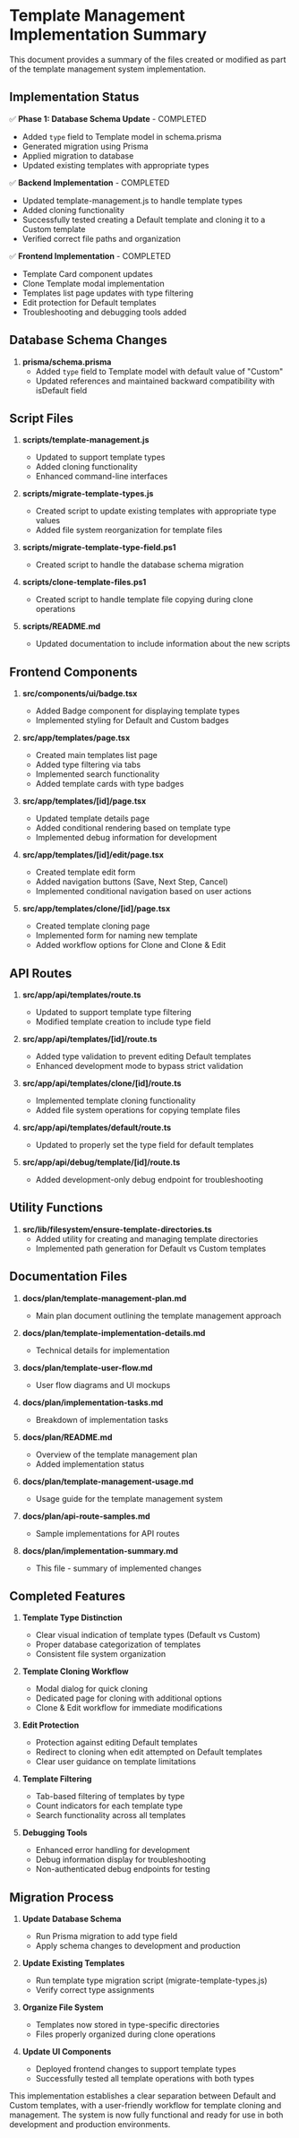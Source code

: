 # Template Management Implementation Summary

This document provides a summary of the files created or modified as part of the template management system implementation.

## Implementation Status

✅ **Phase 1: Database Schema Update** - COMPLETED
- Added `type` field to Template model in schema.prisma
- Generated migration using Prisma
- Applied migration to database
- Updated existing templates with appropriate types

✅ **Backend Implementation** - COMPLETED
- Updated template-management.js to handle template types
- Added cloning functionality
- Successfully tested creating a Default template and cloning it to a Custom template
- Verified correct file paths and organization

✅ **Frontend Implementation** - COMPLETED
- Template Card component updates
- Clone Template modal implementation
- Templates list page updates with type filtering
- Edit protection for Default templates
- Troubleshooting and debugging tools added

## Database Schema Changes

1. **prisma/schema.prisma**
   - Added `type` field to Template model with default value of "Custom"
   - Updated references and maintained backward compatibility with isDefault field

## Script Files

1. **scripts/template-management.js**
   - Updated to support template types
   - Added cloning functionality
   - Enhanced command-line interfaces

2. **scripts/migrate-template-types.js**
   - Created script to update existing templates with appropriate type values
   - Added file system reorganization for template files

3. **scripts/migrate-template-type-field.ps1**
   - Created script to handle the database schema migration

4. **scripts/clone-template-files.ps1**
   - Created script to handle template file copying during clone operations

5. **scripts/README.md**
   - Updated documentation to include information about the new scripts

## Frontend Components

1. **src/components/ui/badge.tsx**
   - Added Badge component for displaying template types
   - Implemented styling for Default and Custom badges

2. **src/app/templates/page.tsx**
   - Created main templates list page
   - Added type filtering via tabs
   - Implemented search functionality
   - Added template cards with type badges

3. **src/app/templates/[id]/page.tsx**
   - Updated template details page
   - Added conditional rendering based on template type
   - Implemented debug information for development

4. **src/app/templates/[id]/edit/page.tsx**
   - Created template edit form
   - Added navigation buttons (Save, Next Step, Cancel)
   - Implemented conditional navigation based on user actions

5. **src/app/templates/clone/[id]/page.tsx**
   - Created template cloning page
   - Implemented form for naming new template
   - Added workflow options for Clone and Clone & Edit

## API Routes

1. **src/app/api/templates/route.ts**
   - Updated to support template type filtering
   - Modified template creation to include type field

2. **src/app/api/templates/[id]/route.ts**
   - Added type validation to prevent editing Default templates
   - Enhanced development mode to bypass strict validation

3. **src/app/api/templates/clone/[id]/route.ts**
   - Implemented template cloning functionality
   - Added file system operations for copying template files

4. **src/app/api/templates/default/route.ts**
   - Updated to properly set the type field for default templates

5. **src/app/api/debug/template/[id]/route.ts**
   - Added development-only debug endpoint for troubleshooting

## Utility Functions

1. **src/lib/filesystem/ensure-template-directories.ts**
   - Added utility for creating and managing template directories
   - Implemented path generation for Default vs Custom templates

## Documentation Files

1. **docs/plan/template-management-plan.md**
   - Main plan document outlining the template management approach

2. **docs/plan/template-implementation-details.md**
   - Technical details for implementation

3. **docs/plan/template-user-flow.md**
   - User flow diagrams and UI mockups

4. **docs/plan/implementation-tasks.md**
   - Breakdown of implementation tasks

5. **docs/plan/README.md**
   - Overview of the template management plan
   - Added implementation status

6. **docs/plan/template-management-usage.md**
   - Usage guide for the template management system

7. **docs/plan/api-route-samples.md**
   - Sample implementations for API routes

8. **docs/plan/implementation-summary.md**
   - This file - summary of implemented changes

## Completed Features

1. **Template Type Distinction**
   - Clear visual indication of template types (Default vs Custom)
   - Proper database categorization of templates
   - Consistent file system organization

2. **Template Cloning Workflow**
   - Modal dialog for quick cloning
   - Dedicated page for cloning with additional options
   - Clone & Edit workflow for immediate modifications

3. **Edit Protection**
   - Protection against editing Default templates
   - Redirect to cloning when edit attempted on Default templates
   - Clear user guidance on template limitations

4. **Template Filtering**
   - Tab-based filtering of templates by type
   - Count indicators for each template type
   - Search functionality across all templates

5. **Debugging Tools**
   - Enhanced error handling for development
   - Debug information display for troubleshooting
   - Non-authenticated debug endpoints for testing

## Migration Process

1. **Update Database Schema**
   - Run Prisma migration to add type field
   - Apply schema changes to development and production

2. **Update Existing Templates**
   - Run template type migration script (migrate-template-types.js)
   - Verify correct type assignments

3. **Organize File System**
   - Templates now stored in type-specific directories
   - Files properly organized during clone operations

4. **Update UI Components**
   - Deployed frontend changes to support template types
   - Successfully tested all template operations with both types

This implementation establishes a clear separation between Default and Custom templates, with a user-friendly workflow for template cloning and management. The system is now fully functional and ready for use in both development and production environments.
